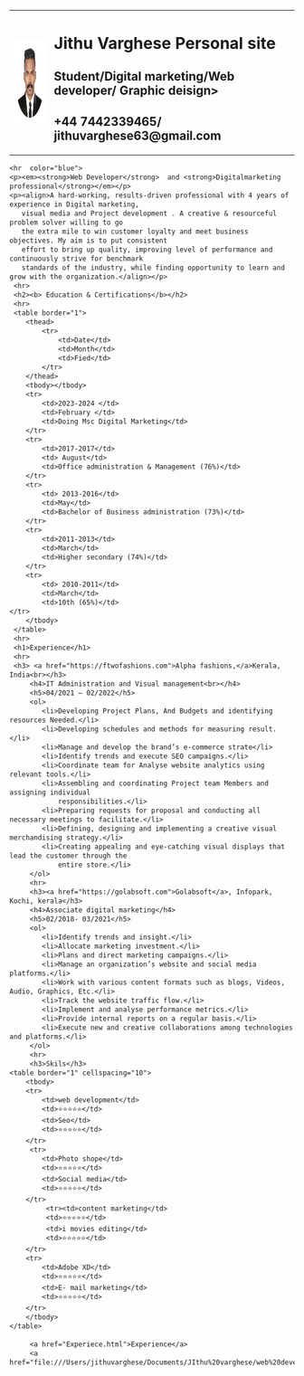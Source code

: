 <!DOCTYPE html>
<html lang="en">
<head>
    <meta charset="UTF-8">
    <meta http-equiv="X-UA-Compatible" content="IE=edge">
    <meta name="viewport" content="width=device-width, initial-scale=1.0">
    <title>Jithu Varghese</title>
</head>
<body>
    <table>
    <tr><td><img src="Untitled-1.png" alt="jithu varghese profil" width="150" height="150"></td><td>  <h1>Jithu Varghese Personal site</h1>
        <h2>Student/Digital marketing/Web developer/ Graphic deisign></h2> 
        <h2>+44 7442339465/  jithuvarghese63@gmail.com</h2></td>
    </tr> 
</table>
  
    <hr  color="blue">
    <p><em><strong>Web Developer</strong>  and <strong>Digitalmarketing professional</strong></em></p> 
    <p><align>A hard-working, results-driven professional with 4 years of experience in Digital marketing,
       visual media and Project development . A creative & resourceful problem solver willing to go 
       the extra mile to win customer loyalty and meet business objectives. My aim is to put consistent 
       effort to bring up quality, improving level of performance and continuously strive for benchmark
       standards of the industry, while finding opportunity to learn and grow with the organization.</align></p>
     <hr>
     <h2><b> Education & Certifications</b></h2>
     <hr>
     <table border="1">
        <thead>
            <tr>
                <td>Date</td>
                <td>Month</td>
                <td>Fied</td>
            </tr>
        </thead>
        <tbody></tbody>
        <tr>
            <td>2023-2024 </td>
            <td>February </td>
            <td>Doing Msc Digital Marketing</td>
        </tr>
        <tr>
            <td>2017-2017</td>
            <td> August</td>
            <td>Office administration & Management (76%)</td>
        </tr>
        <tr>
            <td> 2013-2016</td>
            <td>May</td>
            <td>Bachelor of Business administration (73%)</td>
        </tr>
        <tr>
            <td>2011-2013</td>
            <td>March</td>
            <td>Higher secondary (74%)</td>
        </tr>
        <tr>
            <td> 2010-2011</td>
            <td>March</td>
            <td>10th (65%)</td>
    </tr>
        </tbody>
     </table>
     <hr>
     <h1>Experience</h1>
     <hr>
     <h3> <a href="https://ftwofashions.com">Alpha fashions,</a>Kerala, India<br></h3>
         <h4>IT Administration and Visual management<br></h4>
         <h5>04/2021 – 02/2022</h5>
         <ol>
            <li>Developing Project Plans, And Budgets and identifying resources Needed.</li>
            <li>Developing schedules and methods for measuring result.</li>
            <li>Manage and develop the brand’s e-commerce strate</li>
            <li>Identify trends and execute SEO campaigns.</li>
            <li>Coordinate team for Analyse website analytics using relevant tools.</li>
            <li>Assembling and coordinating Project team Members and assigning individual
                responsibilities.</li>
            <li>Preparing requests for proposal and conducting all necessary meetings to facilitate.</li>
            <li>Defining, designing and implementing a creative visual merchandising strategy.</li>
            <li>Creating appealing and eye-catching visual displays that lead the customer through the
                entire store.</li>
         </ol>
         <hr>
         <h3><a href="https://golabsoft.com">Golabsoft</a>, Infopark, Kochi, kerala</h3>
         <h4>Associate digital marketing</h4>
         <h5>02/2018- 03/2021</h5>
         <ol>
            <li>Identify trends and insight.</li>
            <li>Allocate marketing investment.</li>
            <li>Plans and direct marketing campaigns.</li>
            <li>Manage an organization’s website and social media platforms.</li>
            <li>Work with various content formats such as blogs, Videos, Audio, Graphics, Etc.</li>
            <li>Track the website traffic flow.</li>
            <li>Implement and analyse performance metrics.</li>
            <li>Provide internal reports on a regular basis.</li>
            <li>Execute new and creative collaborations among technologies and platforms.</li>
         </ol>
         <hr>
         <h3>Skils</h3>
    <table border="1" cellspacing="10">
        <tbody>
        <tr>
            <td>web development</td>
            <td>⭐️⭐️⭐️⭐️⭐️</td>
            <td>Seo</td>
            <td>⭐️⭐️⭐️⭐️⭐️</td>
        </tr>
         <tr>
            <td>Photo shope</td>
            <td>⭐️⭐️⭐️⭐️⭐️</td>
            <td>Social media</td>
            <td>⭐️⭐️⭐️⭐️⭐️</td>
        </tr>
             <tr><td>content marketing</td>
             <td>⭐️⭐️⭐️⭐️⭐️</td>
             <td>i movies editing</td>
             <td>⭐️⭐️⭐️⭐️⭐️</td>
        </tr>
        <tr>
            <td>Adobe XD</td>
            <td>⭐️⭐️⭐️⭐️⭐️</td>
            <td>E- mail marketing</td>
            <td>⭐️⭐️⭐️⭐️⭐️</td>
        </tr>
        </tbody>
    </table>

         <a href="Experiece.html">Experience</a> 
         <a href="file:///Users/jithuvarghese/Documents/JIthu%20varghese/web%20developing%20/html%20website/Contact.html">Contact</a>



</body>
</html>
